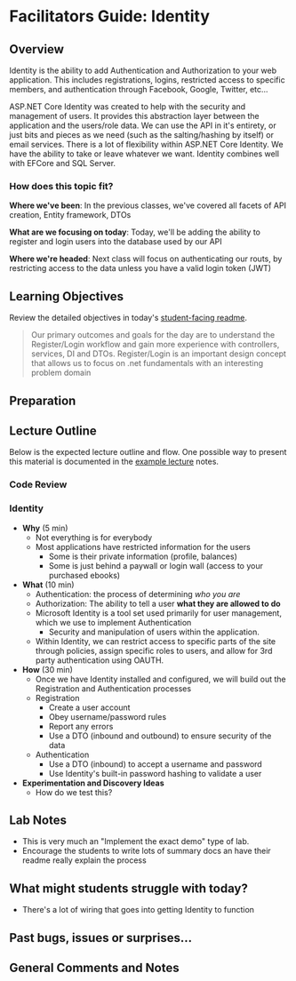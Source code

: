 # Facilitators Guide: Identity

## Overview

Identity is the ability to add Authentication and Authorization to your web application. This includes registrations, logins, restricted access to specific members, and authentication through Facebook, Google, Twitter, etc...

ASP.NET Core Identity was created to help with the security and management of users. It provides this abstraction layer between the application and the users/role data. We can use the API in it's entirety, or just bits and pieces as we need (such as the salting/hashing by itself) or email services. There is a lot of flexibility within ASP.NET Core Identity. We have the ability to take or leave whatever we want. Identity combines well with EFCore and SQL Server.

### How does this topic fit?

**Where we've been**:
In the previous classes, we've covered all facets of API creation, Entity framework, DTOs

**What are we focusing on today**:
Today, we'll be adding the ability to register and login users into the database used by our API

**Where we're headed**:
Next class will focus on authenticating our routs, by restricting access to the data unless you have a valid login token (JWT)

## Learning Objectives

Review the detailed objectives in today's [student-facing readme](../README.md).

> Our primary outcomes and goals for the day are to understand the Register/Login workflow and gain more experience with controllers, services, DI and DTOs. Register/Login is an important design concept that allows us to focus on .net fundamentals with an interesting problem domain

## Preparation

## Lecture Outline

Below is the expected lecture outline and flow. One possible way to present this material is documented in the [example lecture](../LECTURE-NOTES.md) notes.

### Code Review

### Identity

- **Why** (5 min)
  - Not everything is for everybody
  - Most applications have restricted information for the users
    - Some is their private information (profile, balances)
    - Some is just behind a paywall or login wall (access to your purchased ebooks)
- **What** (10 min)
  - Authentication: the process of determining _who you are_
  - Authorization:  The ability to tell a user **what they are allowed to do**
  - Microsoft Identity is a tool set used primarily for user management, which we use to implement Authentication
    - Security and manipulation of users within the application.
  - Within Identity, we can restrict access to specific parts of the site through policies, assign specific roles to users, and allow for 3rd party authentication using OAUTH.
- **How** (30 min)
  - Once we have Identity installed and configured, we will build out the Registration and Authentication processes
  - Registration
    - Create a user account
    - Obey username/password rules
    - Report any errors
    - Use a DTO (inbound and outbound) to ensure security of the data
  - Authentication
    - Use a DTO (inbound) to accept a username and password
    - Use Identity's built-in password hashing to validate a user
- **Experimentation and Discovery Ideas**
  - How do we test this?

## Lab Notes

- This is very much an "Implement the exact demo" type of lab.
- Encourage the students to write lots of summary docs an have their readme really explain the process

## What might students struggle with today?

- There's a lot of wiring that goes into getting Identity to function

## Past bugs, issues or surprises...

## General Comments and Notes
